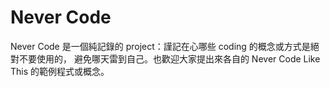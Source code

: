 # Never Code #

Never Code 是一個純記錄的 project：謹記在心哪些 coding 的概念或方式是絕對不要使用的，
避免哪天雷到自己。也歡迎大家提出來各自的 Never Code Like This 的範例程式或概念。

